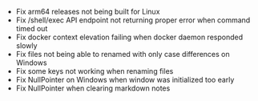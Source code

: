 - Fix arm64 releases not being built for Linux
- Fix /shell/exec API endpoint not returning proper error when command timed out
- Fix docker context elevation failing when docker daemon responded slowly
- Fix files not being able to renamed with only case differences on Windows
- Fix some keys not working when renaming files
- Fix NullPointer on Windows when window was initialized too early
- Fix NullPointer when clearing markdown notes
